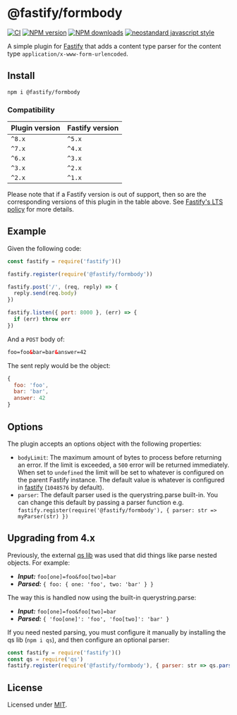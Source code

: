 # @fastify/formbody

[![CI](https://github.com/fastify/fastify-formbody/actions/workflows/ci.yml/badge.svg?branch=main)](https://github.com/fastify/fastify-formbody/actions/workflows/ci.yml)
[![NPM version](https://img.shields.io/npm/v/@fastify/formbody.svg?style=flat)](https://www.npmjs.com/package/@fastify/formbody)
[![NPM downloads](https://img.shields.io/npm/dm/fastify-formbody.svg?style=flat)](https://www.npmjs.com/package/@fastify/formbody)
[![neostandard javascript style](https://img.shields.io/badge/code_style-neostandard-brightgreen?style=flat)](https://github.com/neostandard/neostandard)

A simple plugin for [Fastify][fastify] that adds a content type parser for
the content type `application/x-www-form-urlencoded`.

[fastify]: https://fastify.dev/

## Install

```
npm i @fastify/formbody
```


### Compatibility
| Plugin version | Fastify version |
| ---------------|-----------------|
| `^8.x`         | `^5.x`          |
| `^7.x`         | `^4.x`          |
| `^6.x`         | `^3.x`          |
| `^3.x`         | `^2.x`          |
| `^2.x`         | `^1.x`          |


Please note that if a Fastify version is out of support, then so are the corresponding versions of this plugin
in the table above.
See [Fastify's LTS policy](https://github.com/fastify/fastify/blob/main/docs/Reference/LTS.md) for more details.

## Example

Given the following code:

```js
const fastify = require('fastify')()

fastify.register(require('@fastify/formbody'))

fastify.post('/', (req, reply) => {
  reply.send(req.body)
})

fastify.listen({ port: 8000 }, (err) => {
  if (err) throw err
})
```

And a `POST` body of:

```html
foo=foo&bar=bar&answer=42
```

The sent reply would be the object:

```js
{
  foo: 'foo',
  bar: 'bar',
  answer: 42
}
```

## Options

The plugin accepts an options object with the following properties:

+ `bodyLimit`: The maximum amount of bytes to process
before returning an error. If the limit is exceeded, a `500` error will be
returned immediately. When set to `undefined` the limit will be set to whatever
is configured on the parent Fastify instance. The default value is
whatever is configured in
[fastify](https://github.com/fastify/fastify/blob/main/docs/Reference/Server.md#bodylimit)
 (`1048576` by default).
+ `parser`: The default parser used is the querystring.parse built-in.  You can change this default by passing a parser function e.g. `fastify.register(require('@fastify/formbody'), { parser: str => myParser(str) })`

## Upgrading from 4.x

Previously, the external [qs lib](https://github.com/ljharb/qs) was used that did things like parse nested objects. For example:

- ***Input:*** `foo[one]=foo&foo[two]=bar`
- ***Parsed:*** `{ foo: { one: 'foo', two: 'bar' } }`

The way this is handled now using the built-in querystring.parse:

- ***Input:*** `foo[one]=foo&foo[two]=bar`
- ***Parsed:*** `{ 'foo[one]': 'foo', 'foo[two]': 'bar' }`

If you need nested parsing, you must configure it manually by installing the qs lib (`npm i qs`), and then configure an optional parser:

```js
const fastify = require('fastify')()
const qs = require('qs')
fastify.register(require('@fastify/formbody'), { parser: str => qs.parse(str) })
```

## License

Licensed under [MIT](./LICENSE).
